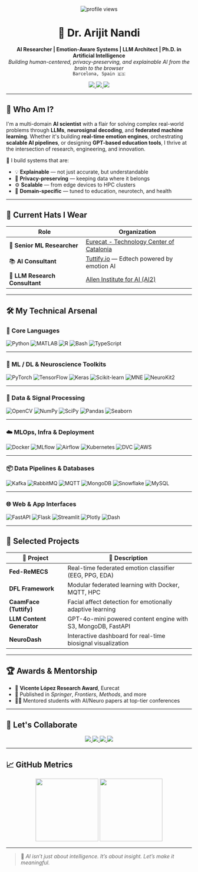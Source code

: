 <!-- Profile Views Badge -->
<p align="center">
  <img src="https://komarev.com/ghpvc/?username=officialarijit&label=PROFILE+VIEWS&style=for-the-badge" alt="profile views"/>
</p>

<!-- Hero Header -->
<h1 align="center">🧠 Dr. Arijit Nandi</h1>
<p align="center">
  <strong>AI Researcher | Emotion-Aware Systems | LLM Architect | Ph.D. in Artificial Intelligence</strong><br>
  <em>Building human-centered, privacy-preserving, and explainable AI from the brain to the browser</em><br>
  <code>Barcelona, Spain 🇪🇸</code>
</p>

<p align="center">
  <a href="https://scholar.google.com/citations?user=4re6DoEAAAAJ&hl=en" target="_blank">
    <img src="https://img.shields.io/badge/Citations-306-blue?style=for-the-badge&logo=google-scholar&logoColor=white" />
    <img src="https://img.shields.io/badge/h--index-10-blueviolet?style=for-the-badge&logo=google-scholar&logoColor=white" />
    <img src="https://img.shields.io/badge/i10--index-10-purple?style=for-the-badge&logo=google-scholar&logoColor=white" />
  </a>
</p>

---

## 🚀 Who Am I?

I'm a multi-domain **AI scientist** with a flair for solving complex real-world problems through **LLMs**, **neurosignal decoding**, and **federated machine learning**. Whether it's building **real-time emotion engines**, orchestrating **scalable AI pipelines**, or designing **GPT-based education tools**, I thrive at the intersection of research, engineering, and innovation.

🔧 I build systems that are:
- 💡 **Explainable** — not just accurate, but understandable
- 🔐 **Privacy-preserving** — keeping data where it belongs
- ⚙️ **Scalable** — from edge devices to HPC clusters
- 🎯 **Domain-specific** — tuned to education, neurotech, and health

---

## 🧪 Current Hats I Wear

| Role | Organization |
|------|--------------|
| 🧬 **Senior ML Researcher** | [Eurecat - Technology Center of Catalonia](https://eurecat.org) |
| 📚 **AI Consultant** | [Tuttify.io](https://tuttify.io) — Edtech powered by emotion AI |
| 🧠 **LLM Research Consultant** | [Allen Institute for AI (AI2)](https://allenai.org) |

---

## 🛠️ My Technical Arsenal

### 🧠 Core Languages
![Python](https://img.shields.io/badge/-Python-3776AB?style=for-the-badge&logo=python&logoColor=white)
![MATLAB](https://img.shields.io/badge/-MATLAB-0076A8?style=for-the-badge&logo=Mathworks&logoColor=white)
![R](https://img.shields.io/badge/-R-276DC3?style=for-the-badge&logo=r&logoColor=white)
![Bash](https://img.shields.io/badge/-Bash-4EAA25?style=for-the-badge&logo=gnu-bash&logoColor=white)
![TypeScript](https://img.shields.io/badge/-TypeScript-3178C6?style=for-the-badge&logo=typescript&logoColor=white)

---

### 🤖 ML / DL & Neuroscience Toolkits
![PyTorch](https://img.shields.io/badge/-PyTorch-EE4C2C?style=for-the-badge&logo=pytorch&logoColor=white)
![TensorFlow](https://img.shields.io/badge/-TensorFlow-FF6F00?style=for-the-badge&logo=tensorflow&logoColor=white)
![Keras](https://img.shields.io/badge/-Keras-D00000?style=for-the-badge&logo=keras&logoColor=white)
![Scikit-learn](https://img.shields.io/badge/-Scikit--learn-F7931E?style=for-the-badge&logo=scikit-learn&logoColor=white)
![MNE](https://img.shields.io/badge/-MNE%20Python-003366?style=for-the-badge&logo=python&logoColor=white)
![NeuroKit2](https://img.shields.io/badge/-NeuroKit2-4B0082?style=for-the-badge)

---

### 📡 Data & Signal Processing
![OpenCV](https://img.shields.io/badge/-OpenCV-5C3EE8?style=for-the-badge&logo=opencv&logoColor=white)
![NumPy](https://img.shields.io/badge/-NumPy-013243?style=for-the-badge&logo=numpy&logoColor=white)
![SciPy](https://img.shields.io/badge/-SciPy-8CAAE6?style=for-the-badge&logo=scipy&logoColor=white)
![Pandas](https://img.shields.io/badge/-Pandas-150458?style=for-the-badge&logo=pandas&logoColor=white)
![Seaborn](https://img.shields.io/badge/-Seaborn-4B0082?style=for-the-badge)

---

### ☁️ MLOps, Infra & Deployment
![Docker](https://img.shields.io/badge/-Docker-2496ED?style=for-the-badge&logo=docker&logoColor=white)
![MLflow](https://img.shields.io/badge/-MLflow-0194E2?style=for-the-badge&logo=mlflow&logoColor=white)
![Airflow](https://img.shields.io/badge/-Airflow-017CEE?style=for-the-badge&logo=apache-airflow&logoColor=white)
![Kubernetes](https://img.shields.io/badge/-Kubernetes-326CE5?style=for-the-badge&logo=kubernetes&logoColor=white)
![DVC](https://img.shields.io/badge/-DVC-945DD6?style=for-the-badge&logo=dvc&logoColor=white)
![AWS](https://img.shields.io/badge/-AWS-232F3E?style=for-the-badge&logo=amazon-aws&logoColor=white)

---

### 📦 Data Pipelines & Databases
![Kafka](https://img.shields.io/badge/-Kafka-231F20?style=for-the-badge&logo=apache-kafka&logoColor=white)
![RabbitMQ](https://img.shields.io/badge/-RabbitMQ-FF6600?style=for-the-badge&logo=rabbitmq&logoColor=white)
![MQTT](https://img.shields.io/badge/-MQTT-6002EE?style=for-the-badge&logo=protobuf&logoColor=white)
![MongoDB](https://img.shields.io/badge/-MongoDB-47A248?style=for-the-badge&logo=mongodb&logoColor=white)
![Snowflake](https://img.shields.io/badge/-Snowflake-56B9DA?style=for-the-badge&logo=snowflake&logoColor=white)
![MySQL](https://img.shields.io/badge/-MySQL-4479A1?style=for-the-badge&logo=mysql&logoColor=white)

---

### 🌐 Web & App Interfaces
![FastAPI](https://img.shields.io/badge/-FastAPI-009688?style=for-the-badge&logo=fastapi&logoColor=white)
![Flask](https://img.shields.io/badge/-Flask-000000?style=for-the-badge&logo=flask&logoColor=white)
![Streamlit](https://img.shields.io/badge/-Streamlit-FF4B4B?style=for-the-badge&logo=streamlit&logoColor=white)
![Plotly](https://img.shields.io/badge/-Plotly-3F4F75?style=for-the-badge&logo=plotly&logoColor=white)
![Dash](https://img.shields.io/badge/-Dash-003366?style=for-the-badge)

---

## 🔬 Selected Projects

| 🚀 Project | 🔎 Description |
|------------|----------------|
| **Fed-ReMECS** | Real-time federated emotion classifier (EEG, PPG, EDA) |
| **DFL Framework** | Modular federated learning with Docker, MQTT, HPC |
| **CaamFace (Tuttify)** | Facial affect detection for emotionally adaptive learning |
| **LLM Content Generator** | GPT-4o-mini powered content engine with S3, MongoDB, FastAPI |
| **NeuroDash** | Interactive dashboard for real-time biosignal visualization |

---

## 🏆 Awards & Mentorship

- 🥇 **Vicente López Research Award**, Eurecat
- 📖 Published in *Springer*, *Frontiers*, *Methods*, and more
- 👨‍🏫 Mentored students with AI/Neuro papers at top-tier conferences

---

## 🤝 Let's Collaborate

<p align="center">
  <a href="https://www.linkedin.com/in/arin2/" target="_blank">
    <img src="https://img.shields.io/badge/LinkedIn-arin2-0077B5?style=for-the-badge&logo=linkedin&logoColor=white" />
  </a>
  <a href="https://scholar.google.com/citations?user=4re6DoEAAAAJ&hl=en" target="_blank">
    <img src="https://img.shields.io/badge/Scholar-Publications-4285F4?style=for-the-badge&logo=google-scholar&logoColor=white" />
  </a>
  <a href="mailto:arijit4ai@gmail.com">
    <img src="https://img.shields.io/badge/Email-arijit4ai@gmail.com-D14836?style=for-the-badge&logo=gmail&logoColor=white" />
  </a>
  <a href="https://github.com/officialarijit">
    <img src="https://img.shields.io/badge/GitHub-officialarijit-181717?style=for-the-badge&logo=github" />
  </a>
</p>

---

## 📈 GitHub Metrics

<p align="center">
  <img src="https://github-readme-stats.vercel.app/api?username=officialarijit&show_icons=true&theme=default" height="170" />
  <img src="https://github-readme-stats.vercel.app/api/top-langs/?username=officialarijit&layout=compact&langs_count=10" height="170" />
</p>

---

> 🧩 *AI isn’t just about intelligence. It’s about insight. Let’s make it meaningful.*  
